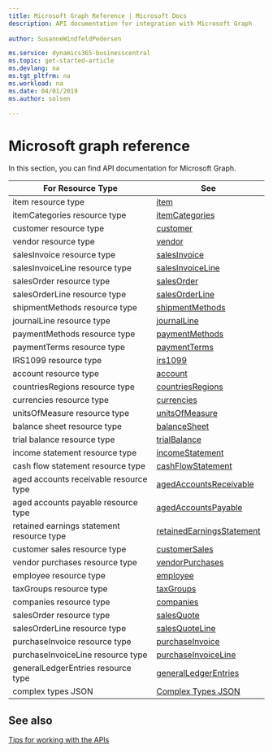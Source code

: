 ```yaml
---
title: Microsoft Graph Reference | Microsoft Docs
description: API documentation for integration with Microsoft Graph
 
author: SusanneWindfeldPedersen

ms.service: dynamics365-businesscentral
ms.topic: get-started-article
ms.devlang: na
ms.tgt_pltfrm: na
ms.workload: na
ms.date: 04/01/2019
ms.author: solsen

---
```

# Microsoft graph reference
In this section, you can find API documentation for Microsoft Graph.

|For Resource Type|See|
|-----------------|---|
|item resource type|[item](../resources/dynamics_item.md)|
|itemCategories resource type|[itemCategories](../resources/dynamics_itemcategories.md)|
|customer resource type|[customer](../resources/dynamics_customer.md)|
|vendor resource type|[vendor](../resources/dynamics_vendor.md)|
|salesInvoice resource type|[salesInvoice](../resources/dynamics_salesinvoice.md)|
|salesInvoiceLine resource type|[salesInvoiceLine](../resources/dynamics_salesinvoiceline.md)|
|salesOrder resource type|[salesOrder](../resources/dynamics_salesorder.md)|
|salesOrderLine resource type|[salesOrderLine](../resources/dynamics_salesorderline.md)|
|shipmentMethods resource type|[shipmentMethods](../resources/dynamics_shipmentmethods.md)|
|journalLine resource type|[journalLine](../resources/dynamics_journalline.md)|
|paymentMethods resource type|[paymentMethods](../resources/dynamics_paymentmethods.md)|
|paymentTerms resource type|[paymentTerms](../resources/dynamics_paymentterms.md)|
|IRS1099 resource type|[irs1099](../resources/dynamics_irs1099.md)|
|account resource type|[account](../resources/dynamics_account.md)|
|countriesRegions resource type|[countriesRegions](../resources/dynamics_countriesregions.md)|
|currencies resource type|[currencies](../resources/dynamics_currencies.md)|
|unitsOfMeasure resource type|[unitsOfMeasure](../resources/dynamics_unitsofmeasure.md)|
|balance sheet resource type|[balanceSheet](../resources/dynamics_balancesheet.md)|
|trial balance resource type|[trialBalance](../resources/dynamics_trialbalance.md)|
|income statement resource type|[incomeStatement](../resources/dynamics_incomestatement.md)|
|cash flow statement resource type|[cashFlowStatement](../resources/dynamics_cashflowstatement.md)|
|aged accounts receivable resource type|[agedAccountsReceivable](../resources/dynamics_agedaccountsreceivable.md)|
|aged accounts payable resource type|[agedAccountsPayable](../resources/dynamics_agedaccountspayable.md)|
|retained earnings statement resource type|[retainedEarningsStatement](../resources/dynamics_retainedearningsstatement.md)|
|customer sales resource type|[customerSales](../resources/dynamics_customersales.md)|
|vendor purchases resource type|[vendorPurchases](../resources/dynamics_vendorpurchases.md)|
|employee resource type|[employee](../resources/dynamics_employee.md)|
|taxGroups resource type|[taxGroups](../resources/dynamics_taxGroups.md)|
|companies resource type|[companies](../resources/dynamics_companies.md)|
|salesOrder resource type|[salesQuote](../resources/dynamics_salesquote.md)|
|salesOrderLine resource type|[salesQuoteLine](../resources/dynamics_salesquoteline.md)|
|purchaseInvoice resource type|[purchaseInvoice](../resources/dynamics_purchaseinvoice.md)|
|purchaseInvoiceLine resource type|[purchaseInvoiceLine](../resources/dynamics_purchaseinvoiceline.md)|
|generalLedgerEntries resource type|[generalLedgerEntries](../resources/dynamics_generalLedgerEntries.md)|
|complex types JSON|[Complex Types JSON](../resources/dynamics_complextypes.md)|

## See also
[Tips for working with the APIs](dynamics365/business-central/dev-itpro/developer/devenv-connect-apps-tips)  
